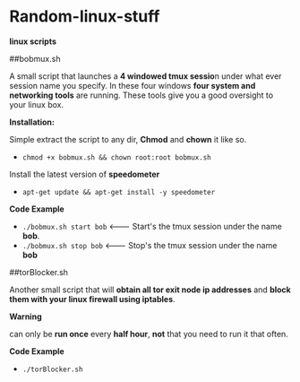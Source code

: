 # Random-linux-stuff
**linux scripts**


##bobmux.sh

A small script that launches a **4 windowed tmux sessio**n under what ever session name you specify.
In these four windows **four system and networking tools** are running. These tools give you a good oversight to your linux box. 

**Installation:**

Simple extract the script to any dir, **Chmod** and **chown** it like so.

 * ```chmod +x bobmux.sh && chown root:root bobmux.sh```
 
Install the latest version of **speedometer** 

 * ```apt-get update && apt-get install -y speedometer```
 
**Code Example**

 * ```./bobmux.sh start bob```     <--- Start's the tmux session under the name **bob**.
 * ```./bobmux.sh stop bob```       <--- Stop's the tmux session under the name **bob**
 
 
##torBlocker.sh

Another small script that will **obtain all tor exit node ip addresses** and **block them with your linux firewall using iptables**.

**Warning**

can only be **run once** every **half hour**, **not** that you need to run it that often.

**Code Example**

 * ```./torBlocker.sh```
 
